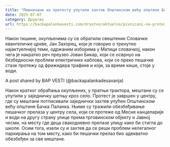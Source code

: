 ```yaml
---
title: "Пивничани на протесту упутили захтев Општинском већу општине Бачка Паланка"
date: 2025-07-07
category: Друштво
url: https://backapalankavesti.com/drustvo/aktuelno/pivnicani-na-protestu-uputili-zahtev-opstinskom-vecu-opstine-backa-palanka/
---
```


Након тишине, окупљенима су се обратили свештеник Словачке евангеличке цркве, Јан Захорец, који је говорио о тренутно најактуелнијој теми, одржаним изборима у Матици словачкој, након чега је накратко реч преузео Јован Бикар, који се осврнуо на безбедносни проблем електричних каблова, који се преко пешачке стазе протежу од фрижидера трафике и који, за време кише, стоје у води.

A post shared by BAP VESTI (@backapalankadesavanja)

Након кратког обраћања окупљених, у пратњи трактора, мештани су се упутили у заједничку шетњу кроз село. Протест је завршен у центру, где су мештани потписивали заједнички захтев упућен Општинском већу општине Бачка Паланка. Њиме су тражили обезбеђивање пешачког прелаза у центру села, који се протеже од Месне канцеларије и води на другу страну улице према трговинском објекту и Јавној чесми, на месту где деца свакодневно прелазе улицу како би стигла до школе. Осим тога, изели су и захтев да се реши проблем нелегалног паркирања на том месту, како би пешачки прелаз био адекватно обезбеђен за све мештане.
